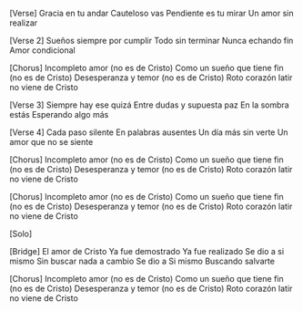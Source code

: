 [Verse]
Gracia en tu andar
Cauteloso vas
Pendiente es tu mirar
Un amor sin realizar

[Verse 2]
Sueños siempre por cumplir
Todo sin terminar
Nunca echando fin
Amor condicional

[Chorus]
Incompleto amor (no es de Cristo)
Como un sueño que tiene fin (no es de Cristo)
Desesperanza y temor (no es de Cristo)
Roto corazón latir 
no viene de Cristo

[Verse 3]
Siempre hay ese quizá
Entre dudas y supuesta paz
En la sombra estás
Esperando algo más

[Verse 4]
Cada paso silente
En palabras ausentes
Un día más sin verte
Un amor que no se siente

[Chorus]
Incompleto amor (no es de Cristo)
Como un sueño que tiene fin (no es de Cristo)
Desesperanza y temor (no es de Cristo)
Roto corazón latir 
no viene de Cristo

[Chorus]
Incompleto amor (no es de Cristo)
Como un sueño que tiene fin (no es de Cristo)
Desesperanza y temor (no es de Cristo)
Roto corazón latir 
no viene de Cristo

[Solo]

[Bridge]
El amor de Cristo
Ya fue demostrado
Ya fue realizado
Se dio a si mismo
Sin buscar nada a cambio
Se dio a Si mismo
Buscando salvarte

[Chorus]
Incompleto amor (no es de Cristo)
Como un sueño que tiene fin (no es de Cristo)
Desesperanza y temor (no es de Cristo)
Roto corazón latir 
no viene de Cristo
